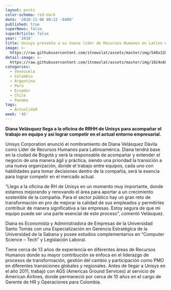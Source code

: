 ```yaml
---
layout: posts
color-schema: red-dark
date: '2018-11-06 09:12 -0400'
published: true
superNews: false
superArticle: false
year: '2018'
title: Unisys presenta a su nueva líder de Recursos Humanos en Latino América
image: >-
  https://raw.githubusercontent.com/itnewslat/assets/master/img/540x320/Diana-Velasquez-p.jpg
detail-image: >-
  https://raw.githubusercontent.com/itnewslat/assets/master/img/1024x680/Diana-Velasquez-g.jpg
categories:
  - Venezuela
  - Colombia
  - Argentina
  - Perú
  - Ecuador
  - Chile
  - Panama
tags:
  - Actualidad
week: '45'
---
```

**Diana Velásquez llega a la oficina de RRHH de Unisys para acompañar el trabajo en equipo y así lograr competir en el actual entorno empresarial.**

Unisys Corporation anunció el nombramiento de Diana Velásquez Dávila como Líder de Recursos Humanos para Latinoamérica. Diana tendrá base en la ciudad de Bogotá y será la responsable de acompañar y entender el negocio de una manera ágil y práctica, siendo una prioridad la transición a una nueva organización, donde el trabajo entre equipos, cada uno con habilidades para tomar decisiones dentro de la compañía, será la esencia para lograr competir en el mercado actual.

“Llego a la oficina de RH de Unisys en un momento muy importante, donde estamos mejorando y renovando el área para aportar a un crecimiento sostenible de la compañía. Para el sector público hay un gran reto de transformación en pro de mejorar la calidad de sus empleados y permitirles contribuir de manera significativa a las empresas. Estoy segura de que mi equipo puede ser una parte esencial de este proceso”, comentó Velásquez.

Diana es Economista y Administradora de Empresas de la Universidad Santo Tomás con una Especialización en Gerencia Estratégica de la Universidad de la Sabana y posee estudios complementarios en “Computer Science – Tech” y  Legislación Laboral.

Tiene cerca de 13 años de experiencia en diferentes áreas de Recursos Humanos donde su mayor contribución se enfoca en el liderazgo de procesos de transformación, gestión del cambio y participación como PMO en diferentes transiciones  globales y regionales. Antes de llegar a Unisys en el año 2011, trabajó con AGS (Americas Ground Services) al servicio de American Airlines, donde permaneció por cerca de 10 años en el cargo de Gerente de HR y Operaciones para Colombia.